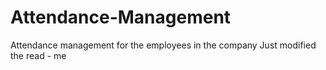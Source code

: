 # Attendance-Management
Attendance management for the employees in the company
Just modified the read - me
